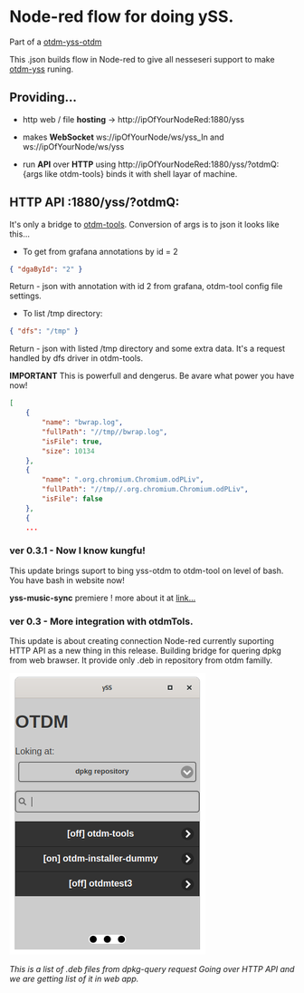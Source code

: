# Node-red flow for doing ySS.

Part of a [otdm-yss-otdm](https://github.com/yOyOeK1/oiyshTerminal/blob/main/ySS_calibration/sitesTestExtDir/otdm/README.md)

This .json builds flow in Node-red to give all nesseseri support to make [otdm-yss](https://github.com/yOyOeK1/oiyshTerminal/blob/main/ySS_calibration/README.md) runing.

## Providing...

- http web / file **hosting** -> http://ipOfYourNodeRed:1880/yss

- makes **WebSocket** ws://ipOfYourNode/ws/yss_In and ws://ipOfYourNode/ws/yss

- run **API** over **HTTP** using http://ipOfYourNodeRed:1880/yss/?otdmQ:{args like otdm-tools} binds it with shell layar of machine.

## HTTP API :1880/yss/?otdmQ:

It's only a bridge to [otdm-tools](https://github.com/yOyOeK1/oiyshTerminal/blob/main/otdm-tools/DEBIAN/README.md). Conversion of args is to json it looks like this...

- To get from grafana annotations by id = 2

```json
{ "dgaById": "2" }
```

Return - json with annotation with id 2 from grafana, otdm-tool config file settings.

- To list /tmp directory:

```json
{ "dfs": "/tmp" }
```

Return - json with listed /tmp directory and some extra data. It's a request handled by dfs driver in otdm-tools.

**IMPORTANT** This is powerfull and dengerus. Be avare what power you have now!

```json
[
    {
        "name": "bwrap.log",
        "fullPath": "//tmp//bwrap.log",
        "isFile": true,
        "size": 10134
    },
    {
        "name": ".org.chromium.Chromium.odPLiv",
        "fullPath": "//tmp//.org.chromium.Chromium.odPLiv",
        "isFile": false
    },
    {
    ...
```



### ver 0.3.1 - Now I know kungfu!

This update brings suport to bing yss-otdm to otdm-tool on level of bash. You have bash in website now! 

**yss-music-sync** premiere ! more about it at [link...](https://github.com/yOyOeK1/oiyshTerminal/tree/main/ySS_calibration/sites/music-sync)





### ver 0.3 - More integration with otdmTols.

This update is about creating connection Node-red currently suporting HTTP API as a new thing in this release. Building bridge for quering dpkg from web brawser. It provide only .deb in repository from otdm familly.

![](https://raw.githubusercontent.com/yOyOeK1/oiyshTerminal/main/ySS_calibration/sitesTestExtDir/otdm/screenshots/05ListFromDpkgSearchOtdm.png)  

*This is a list of .deb files from dpkg-query request Going over HTTP API and we are getting list of it in web app.*
